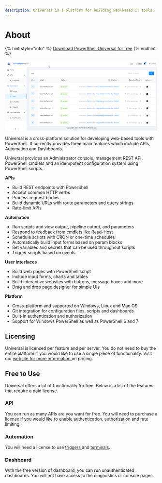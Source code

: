 ```yaml
---
description: Universal is a platform for building web-based IT tools.
---
```


# About

{% hint style="info" %}
[Download PowerShell Universal for free](https://ironmansoftware.com/downloads)
{% endhint %}

![PowerShell Universal Admin Console](<.gitbook/assets/image (287).png>)

Universal is a cross-platform solution for developing web-based tools with PowerShell. It currently provides three main features which include APIs, Automation and Dashboards.&#x20;

Universal provides an Administrator console, management REST API, PowerShell cmdlets and an idempotent configuration system using PowerShell scripts. &#x20;

**APIs**

* Build REST endpoints with PowerShell
* Accept common HTTP verbs
* Process request bodies
* Build dynamic URLs with route parameters and query strings
* Rate-limit APIs

**Automation**

* Run scripts and view output, pipeline output, and parameters&#x20;
* Respond to feedback from cmdlets like Read-Host
* Schedule scripts with CRON or one-time schedules
* Automatically build input forms based on param blocks
* Set variables and secrets that can be used throughout scripts&#x20;
* Trigger scripts based on events

**User Interfaces**

* Build web pages with PowerShell script
* Include input forms, charts and tables&#x20;
* Build interactive websites with buttons, message boxes and more
* Drag and drop page designer for simple UIs

**Platform**

* Cross-platform and supported on Windows, Linux and Mac OS
* Git integration for configuration files, scripts and dashboards&#x20;
* Built-in authentication and authorization&#x20;
* Support for Windows PowerShell as well as PowerShell 6 and 7



## Licensing&#x20;

Universal is licensed per feature and per server. You do not need to buy the entire platform if you would like to use a single piece of functionality. Visit our [website for more information ](https://ironmansoftware.com/powershell-universal/)on pricing.&#x20;

## Free to Use

Universal offers a lot of functionality for free. Below is a list of the features that require a paid license.&#x20;

### API

You can run as many APIs are you want for free. You will need to purchase a license if you would like to enable authentication, authorization and rate limiting.&#x20;

### Automation&#x20;

You will need a license to use [triggers ](automation/triggers.md)and [terminals](automation/terminals.md).

### Dashboard&#x20;

With the free version of dashboard, you can run unauthenticated dashboards. You will not have access to the diagnostics or console pages.&#x20;
